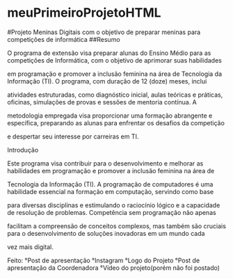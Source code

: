 # meuPrimeiroProjetoHTML
#Projeto Meninas Digitais com o objetivo de preparar meninas para competições de informática 
##Resumo

O programa de extensão visa preparar alunas do Ensino Médio para as competições de Informática, com o objetivo de aprimorar suas habilidades

em programação e promover a inclusão feminina na área de Tecnologia da Informação (TI). O programa, com duração de 12 (doze) meses, inclui

atividades estruturadas, como diagnóstico inicial, aulas teóricas e práticas, oficinas, simulações de provas e sessões de mentoria contínua. A

metodologia empregada visa proporcionar uma formação abrangente e específica, preparando as alunas para enfrentar os desafios da competição

e despertar seu interesse por carreiras em TI.

Introdução

Este programa visa contribuir para o desenvolvimento e melhorar as habilidades em programação e promover a inclusão feminina na área de

Tecnologia da Informação (TI). A programação de computadores é uma habilidade essencial na formação em computação, servindo como base

para diversas disciplinas e estimulando o raciocínio lógico e a capacidade de resolução de problemas. Competência sem programação não apenas

facilitam a compreensão de conceitos complexos, mas também são cruciais para o desenvolvimento de soluções inovadoras em um mundo cada

vez mais digital.

Feito:
°Post de apresentação 
°Instagram 
°Logo do Projeto
°Post de apresentação da Coordenadora
°Vídeo do projeto(porém não foi postado)
